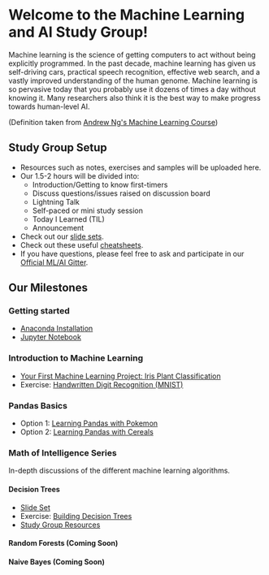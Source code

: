 # Welcome to the Machine Learning and AI Study Group!
Machine learning is the science of getting computers to act without being explicitly programmed. In the past decade, machine learning has given us self-driving cars, practical speech recognition, effective web search, and a vastly improved understanding of the human genome. Machine learning is so pervasive today that you probably use it dozens of times a day without knowing it. Many researchers also think it is the best way to make progress towards human-level AI.

(Definition taken from [Andrew Ng's Machine Learning Course](https://www.coursera.org/learn/machine-learning))

## Study Group Setup
* Resources such as notes, exercises and samples will be uploaded here.
* Our 1.5-2 hours will be divided into:
    - Introduction/Getting to know first-timers 
    - Discuss questions/issues raised on discussion board 
    - Lightning Talk 
    - Self-paced or mini study session
    - Today I Learned (TIL)
    - Announcement
* Check out our [slide sets]().
* Check out these useful [cheatsheets](https://gitlab.com/wwcodemanila/WWCodeManila-ML.AI/tree/master/cheatsheets).
* If you have questions, please feel free to ask and participate in our [Official ML/AI Gitter](https://gitter.im/WWCodeManila/Machine-Learning-AI). 

## Our Milestones
### Getting started 
- [Anaconda Installation](https://github.com/wwcodemanila/WWCodeManila-ML.AI/blob/master/tutorials/installation_guide.ipynb)
- [Jupyter Notebook](https://jupyter-notebook-beginner-guide.readthedocs.io/en/latest/)

### Introduction to Machine Learning 
- [Your First Machine Learning Project: Iris Plant Classification](https://github.com/wwcodemanila/WWCodeManila-ML.AI/blob/master/tutorials/Intro-to-Machine-Learning.ipynb)
- Exercise: [Handwritten Digit Recognition (MNIST)](https://github.com/wwcodemanila/WWCodeManila-ML.AI/blob/master/exercises/mnist_exercise.ipynb)

### Pandas Basics
- Option 1: [Learning Pandas with Pokemon](https://github.com/wwcodemanila/WWCodeManila-ML.AI/blob/master/exercises/pokemon_pandas.ipynb)
- Option 2: [Learning Pandas with Cereals]()

### Math of Intelligence Series
In-depth discussions of the different machine learning algorithms.

#### Decision Trees
- [Slide Set](https://github.com/wwcodemanila/WWCodeManila-ML.AI/blob/master/slide%20sets/Slide%20Set%203%20-%20Decision%20Trees.pdf)
- Exercise: [Building Decision Trees](https://github.com/wwcodemanila/WWCodeManila-ML.AI/blob/master/exercises/decision_trees_exercise.ipynb)
- [Study Group Resources](https://www.youtube.com/watch?v=eKD5gxPPeY0&list=PLBv09BD7ez_4temBw7vLA19p3tdQH6FYO)

#### Random Forests (Coming Soon)

#### Naive Bayes (Coming Soon)
